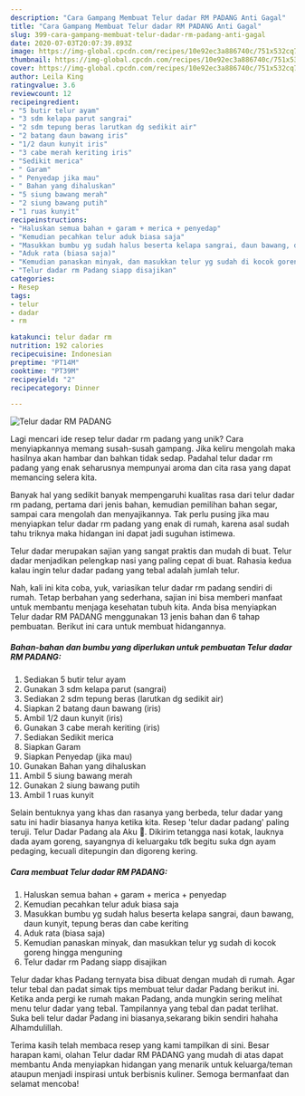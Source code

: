 ```yaml
---
description: "Cara Gampang Membuat Telur dadar RM PADANG Anti Gagal"
title: "Cara Gampang Membuat Telur dadar RM PADANG Anti Gagal"
slug: 399-cara-gampang-membuat-telur-dadar-rm-padang-anti-gagal
date: 2020-07-03T20:07:39.893Z
image: https://img-global.cpcdn.com/recipes/10e92ec3a886740c/751x532cq70/telur-dadar-rm-padang-foto-resep-utama.jpg
thumbnail: https://img-global.cpcdn.com/recipes/10e92ec3a886740c/751x532cq70/telur-dadar-rm-padang-foto-resep-utama.jpg
cover: https://img-global.cpcdn.com/recipes/10e92ec3a886740c/751x532cq70/telur-dadar-rm-padang-foto-resep-utama.jpg
author: Leila King
ratingvalue: 3.6
reviewcount: 12
recipeingredient:
- "5 butir telur ayam"
- "3 sdm kelapa parut sangrai"
- "2 sdm tepung beras larutkan dg sedikit air"
- "2 batang daun bawang iris"
- "1/2 daun kunyit iris"
- "3 cabe merah keriting iris"
- "Sedikit merica"
- " Garam"
- " Penyedap jika mau"
- " Bahan yang dihaluskan"
- "5 siung bawang merah"
- "2 siung bawang putih"
- "1 ruas kunyit"
recipeinstructions:
- "Haluskan semua bahan + garam + merica + penyedap"
- "Kemudian pecahkan telur aduk biasa saja"
- "Masukkan bumbu yg sudah halus beserta kelapa sangrai, daun bawang, daun kunyit, tepung beras dan cabe keriting"
- "Aduk rata (biasa saja)"
- "Kemudian panaskan minyak, dan masukkan telur yg sudah di kocok goreng hingga menguning"
- "Telur dadar rm Padang siapp disajikan"
categories:
- Resep
tags:
- telur
- dadar
- rm

katakunci: telur dadar rm 
nutrition: 192 calories
recipecuisine: Indonesian
preptime: "PT14M"
cooktime: "PT39M"
recipeyield: "2"
recipecategory: Dinner

---
```



![Telur dadar RM PADANG](https://img-global.cpcdn.com/recipes/10e92ec3a886740c/751x532cq70/telur-dadar-rm-padang-foto-resep-utama.jpg)

Lagi mencari ide resep telur dadar rm padang yang unik? Cara menyiapkannya memang susah-susah gampang. Jika keliru mengolah maka hasilnya akan hambar dan bahkan tidak sedap. Padahal telur dadar rm padang yang enak seharusnya mempunyai aroma dan cita rasa yang dapat memancing selera kita.

Banyak hal yang sedikit banyak mempengaruhi kualitas rasa dari telur dadar rm padang, pertama dari jenis bahan, kemudian pemilihan bahan segar, sampai cara mengolah dan menyajikannya. Tak perlu pusing jika mau menyiapkan telur dadar rm padang yang enak di rumah, karena asal sudah tahu triknya maka hidangan ini dapat jadi suguhan istimewa.

Telur dadar merupakan sajian yang sangat praktis dan mudah di buat. Telur dadar menjadikan pelengkap nasi yang paling cepat di buat. Rahasia kedua kalau ingin telur dadar padang yang tebal adalah jumlah telur.


Nah, kali ini kita coba, yuk, variasikan telur dadar rm padang sendiri di rumah. Tetap berbahan yang sederhana, sajian ini bisa memberi manfaat untuk membantu menjaga kesehatan tubuh kita. Anda bisa menyiapkan Telur dadar RM PADANG menggunakan 13 jenis bahan dan 6 tahap pembuatan. Berikut ini cara untuk membuat hidangannya.

<!--inarticleads1-->

##### Bahan-bahan dan bumbu yang diperlukan untuk pembuatan Telur dadar RM PADANG:

1. Sediakan 5 butir telur ayam
1. Gunakan 3 sdm kelapa parut (sangrai)
1. Sediakan 2 sdm tepung beras (larutkan dg sedikit air)
1. Siapkan 2 batang daun bawang (iris)
1. Ambil 1/2 daun kunyit (iris)
1. Gunakan 3 cabe merah keriting (iris)
1. Sediakan Sedikit merica
1. Siapkan  Garam
1. Siapkan  Penyedap (jika mau)
1. Gunakan  Bahan yang dihaluskan
1. Ambil 5 siung bawang merah
1. Gunakan 2 siung bawang putih
1. Ambil 1 ruas kunyit


Selain bentuknya yang khas dan rasanya yang berbeda, telur dadar yang satu ini hadir biasanya hanya ketika kita. Resep &#39;telur dadar padang&#39; paling teruji. Telur Dadar Padang ala Aku 🤗. Dikirim tetangga nasi kotak, lauknya dada ayam goreng, sayangnya di keluargaku tdk begitu suka dgn ayam pedaging, kecuali ditepungin dan digoreng kering. 

<!--inarticleads2-->

##### Cara membuat Telur dadar RM PADANG:

1. Haluskan semua bahan + garam + merica + penyedap
1. Kemudian pecahkan telur aduk biasa saja
1. Masukkan bumbu yg sudah halus beserta kelapa sangrai, daun bawang, daun kunyit, tepung beras dan cabe keriting
1. Aduk rata (biasa saja)
1. Kemudian panaskan minyak, dan masukkan telur yg sudah di kocok goreng hingga menguning
1. Telur dadar rm Padang siapp disajikan


Telur dadar khas Padang ternyata bisa dibuat dengan mudah di rumah. Agar telur tebal dan padat simak tips membuat telur dadar Padang berikut ini. Ketika anda pergi ke rumah makan Padang, anda mungkin sering melihat menu telur dadar yang tebal. Tampilannya yang tebal dan padat terlihat. Suka beli telur dadar Padang ini biasanya,sekarang bikin sendiri hahaha Alhamdulillah. 

Terima kasih telah membaca resep yang kami tampilkan di sini. Besar harapan kami, olahan Telur dadar RM PADANG yang mudah di atas dapat membantu Anda menyiapkan hidangan yang menarik untuk keluarga/teman ataupun menjadi inspirasi untuk berbisnis kuliner. Semoga bermanfaat dan selamat mencoba!
